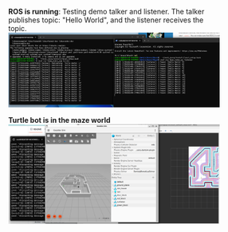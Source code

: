 <figure>
    <figcaption><strong>ROS is running</strong>: Testing demo talker and listener. The talker publishes topic: "Hello World", and the listener receives the topic.</figcaption>
    <img src="images/image1.png" alt="Photo 1" width="1080">
    
</figure>

<figure>
    <figcaption><strong>Turtle bot is in the maze world</strong></figcaption>
    <img src="images/image2.png" alt="Photo 2" width="1080">
    
</figure>
